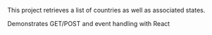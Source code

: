 This project retrieves a list of countries as well as associated states.

Demonstrates GET/POST and event handling with React
